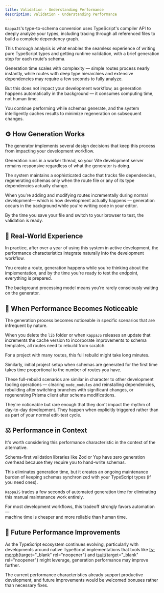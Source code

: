 ```yaml
---
title: Validation - Understanding Performance
description: Validation - Understanding Performance
---
```


`KappaJS`'s type-to-schema conversion uses TypeScript's compiler API
to deeply analyze your types, including tracing through all referenced files
to build a complete dependency graph.

This thorough analysis is what enables the seamless experience
of writing pure TypeScript types and getting runtime validation,
with a brief generation step for each route's schema.

Generation time scales with complexity — simple routes process nearly instantly,
while routes with deep type hierarchies and extensive dependencies
may require a few seconds to fully analyze.

But this does not impact your development workflow, as generation happens
automatically in the background — it consumes computing time, not human time.

You continue performing while schemas generate, and the system intelligently
caches results to minimize regeneration on subsequent changes.

## ⚙️ How Generation Works

The generator implements several design decisions
that keep this process from impacting your development workflow.

Generation runs in a worker thread,
so your Vite development server remains responsive
regardless of what the generator is doing.

The system maintains a sophisticated cache that tracks file dependencies,
regenerating schemas only when the route file or any of its type dependencies actually change.

When you're adding and modifying routes incrementally during normal development—
which is how development actually happens — generation occurs in the background
while you're writing code in your editor.

By the time you save your file and switch to your browser to test,
the validation is ready.

## 💼 Real-World Experience

In practice, after over a year of using this system in active development,
the performance characteristics integrate naturally into the development workflow.

You create a route, generation happens while you're thinking about the implementation,
and by the time you're ready to test the endpoint, everything is prepared.

The background processing model means you're rarely consciously waiting on the generator.

## 🔄 When Performance Becomes Noticeable

The generation process becomes noticeable in specific scenarios
that are infrequent by nature.

When you delete the `lib` folder or when `KappaJS` releases an update
that increments the cache version to incorporate improvements to schema templates,
all routes need to rebuild from scratch.

For a project with many routes, this full rebuild might take long minutes.

Similarly, initial project setup when schemas are generated for the first time
takes time proportional to the number of routes you have.

These full-rebuild scenarios are similar in character
to other development tooling operations —
clearing `node_modules` and reinstalling dependencies,
rebuilding after switching branches with significant changes,
or regenerating Prisma client after schema modifications.

They're noticeable but rare enough that they don't impact
the rhythm of day-to-day development.
They happen when explicitly triggered
rather than as part of your normal edit-test cycle.

## ⚖️ Performance in Context

It's worth considering this performance characteristic in the context of the alternative.

Schema-first validation libraries like Zod or Yup have zero generation overhead
because they require you to hand-write schemas.

This eliminates generation time, but it creates an ongoing maintenance burden
of keeping schemas synchronized with your TypeScript types (if you need ones).

`KappaJS` trades a few seconds of automated generation time
for eliminating this manual maintenance work entirely.

For most development workflows, this tradeoff strongly favors automation —<br>
machine time is cheaper and more reliable than human time.

## 🚀 Future Performance Improvements

As the TypeScript ecosystem continues evolving,
particularly with developments around native TypeScript implementations
that tools like [ts-morph](https://ts-morph.com/){target="_blank" rel="noopener"}
and [tsuit](https://github.com/sleewoo/tsuit){target="_blank" rel="noopener"} might leverage,
generation performance may improve further.

The current performance characteristics already support productive development,
and future improvements would be welcomed bonuses rather than necessary fixes.

